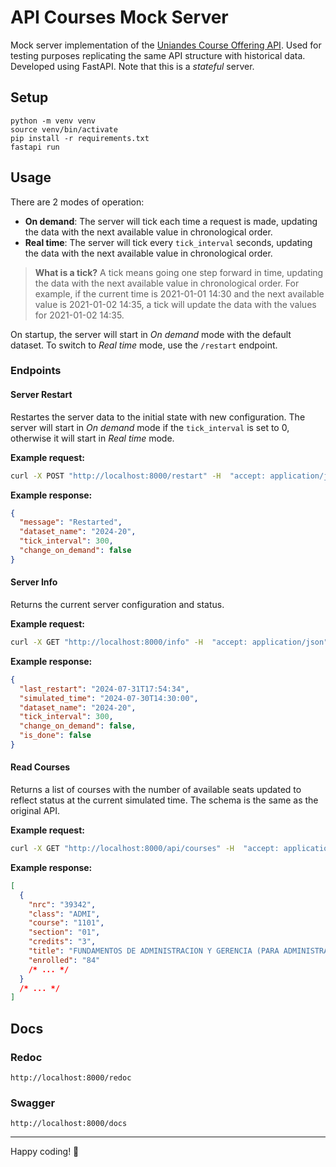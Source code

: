 # API Courses Mock Server

Mock server implementation of the [Uniandes Course Offering API](https://ofertadecursos.uniandes.edu.co/api/courses). Used for testing purposes replicating the same API structure with historical data. Developed using FastAPI. Note that this is a _stateful_ server.

## Setup

```
python -m venv venv
source venv/bin/activate
pip install -r requirements.txt
fastapi run
```

## Usage

There are 2 modes of operation:

- **On demand**: The server will tick each time a request is made, updating the data with the next available value in chronological order.
- **Real time**: The server will tick every `tick_interval` seconds, updating the data with the next available value in chronological order.

> **What is a tick?** A tick means going one step forward in time, updating the data with the next available value in chronological order. For example, if the current time is 2021-01-01 14:30 and the next available value is 2021-01-02 14:35, a tick will update the data with the values for 2021-01-02 14:35.

On startup, the server will start in _On demand_ mode with the default dataset. To switch to _Real time_ mode, use the `/restart` endpoint.

### Endpoints

#### Server Restart

Restartes the server data to the initial state with new configuration. The server will start in _On demand_ mode if the `tick_interval` is set to 0, otherwise it will start in _Real time_ mode.

**Example request:**

```bash
curl -X POST "http://localhost:8000/restart" -H  "accept: application/json" -H  "Content-Type: application/json" -d "{\"dataset_name\":\"2024-20\",\"tick_interval\":300}"
```

**Example response:**

```json
{
  "message": "Restarted",
  "dataset_name": "2024-20",
  "tick_interval": 300,
  "change_on_demand": false
}
```

#### Server Info

Returns the current server configuration and status.

**Example request:**

```bash
curl -X GET "http://localhost:8000/info" -H  "accept: application/json"
```

**Example response:**

```json
{
  "last_restart": "2024-07-31T17:54:34",
  "simulated_time": "2024-07-30T14:30:00",
  "dataset_name": "2024-20",
  "tick_interval": 300,
  "change_on_demand": false,
  "is_done": false
}
```

#### Read Courses

Returns a list of courses with the number of available seats updated to reflect status at the current simulated time. The schema is the same as the original API.

**Example request:**

```bash
curl -X GET "http://localhost:8000/api/courses" -H  "accept: application/json"
```

**Example response:**

```json
[
  {
    "nrc": "39342",
    "class": "ADMI",
    "course": "1101",
    "section": "01",
    "credits": "3",
    "title": "FUNDAMENTOS DE ADMINISTRACION Y GERENCIA (PARA ADMINISTRADORES)",
    "enrolled": "84"
    /* ... */
  }
  /* ... */
]
```

## Docs

### Redoc

```
http://localhost:8000/redoc
```

### Swagger

```
http://localhost:8000/docs
```

---

Happy coding! 🚀
